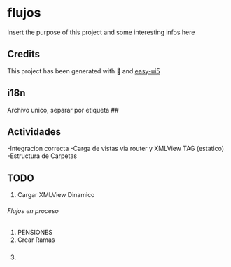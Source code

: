 # flujos

Insert the purpose of this project and some interesting infos here

## Credits

This project has been generated with 💙 and [easy-ui5](https://github.com/SAP)

## i18n
Archivo unico, separar por etiqueta ## 

## Actividades
-Integracion correcta
-Carga de vistas via router y XMLView TAG (estatico)
-Estructura de Carpetas

## TODO
1. Cargar XMLView Dinamico

###### Flujos en proceso
1. PENSIONES
2. Crear Ramas 
3. ###
